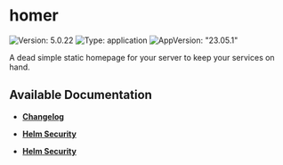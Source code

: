 # homer

![Version: 5.0.22](https://img.shields.io/badge/Version-5.0.22-informational?style=flat-square) ![Type: application](https://img.shields.io/badge/Type-application-informational?style=flat-square) ![AppVersion: "23.05.1"](https://img.shields.io/badge/AppVersion-"23.05.1"-informational?style=flat-square)

A dead simple static homepage for your server to keep your services on hand.

## Available Documentation

- [**Changelog**](CHANGELOG)

- [**Helm Security**](container-security)

- [**Helm Security**](helm-security)

